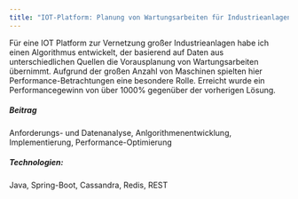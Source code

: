 ```yaml
---
title: "IOT-Platform: Planung von Wartungsarbeiten für Industrieanlagen"
---
```


Für eine IOT Platform zur Vernetzung großer Industrieanlagen habe ich einen Algorithmus entwickelt, der basierend auf
Daten aus unterschiedlichen Quellen die Vorausplanung von Wartungsarbeiten übernimmt. Aufgrund der großen Anzahl von Maschinen spielten hier
Performance-Betrachtungen eine besondere Rolle. Erreicht wurde ein Performancegewinn von über 1000% gegenüber der vorherigen Lösung.

##### Beitrag
Anforderungs- und Datenanalyse, Anlgorithmenentwicklung, Implementierung, Performance-Optimierung

##### Technologien:
Java, Spring-Boot, Cassandra, Redis, REST
